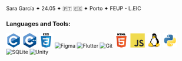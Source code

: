 Sara García ✦ 24.05 ✦ 🇵🇹 🇪🇸 ✦ Porto ✦ FEUP - L.EIC

<h3 align="left">Languages and Tools:</h3>
<p align="left">
  <img src="https://raw.githubusercontent.com/devicons/devicon/master/icons/c/c-original.svg" alt="C" title="C" width="40" height="40" />
  <img src="https://raw.githubusercontent.com/devicons/devicon/master/icons/cplusplus/cplusplus-original.svg" alt="C++" title="C++" width="40" height="40" />
  <img src="https://raw.githubusercontent.com/devicons/devicon/master/icons/css3/css3-original-wordmark.svg" alt="CSS3" title="CSS3" width="40" height="40" />
  <img src="https://www.vectorlogo.zone/logos/figma/figma-icon.svg" alt="Figma" title="Figma" width="40" height="40" />
  <img src="https://www.vectorlogo.zone/logos/flutterio/flutterio-icon.svg" alt="Flutter" title="Flutter" width="40" height="40" />
  <img src="https://www.vectorlogo.zone/logos/git-scm/git-scm-icon.svg" alt="Git" title="Git" width="40" height="40" />
  <img src="https://raw.githubusercontent.com/devicons/devicon/master/icons/html5/html5-original-wordmark.svg" alt="HTML5" title="HTML5" width="40" height="40" />
  <img src="https://raw.githubusercontent.com/devicons/devicon/master/icons/javascript/javascript-original.svg" alt="JavaScript" title="JavaScript" width="40" height="40" />
  <img src="https://raw.githubusercontent.com/devicons/devicon/master/icons/linux/linux-original.svg" alt="Linux" title="Linux" width="40" height="40" />
  <img src="https://raw.githubusercontent.com/devicons/devicon/master/icons/python/python-original.svg" alt="Python" title="Python" width="40" height="40" />
  <img src="https://www.vectorlogo.zone/logos/sqlite/sqlite-icon.svg" alt="SQLite" title="SQLite" width="40" height="40" />
  <img src="https://www.vectorlogo.zone/logos/unity3d/unity3d-icon.svg" alt="Unity" title="Unity" width="40" height="40" />
</p>
<!---
staragarcia/staragarcia is a ✨ special ✨ repository because its `README.md` (this file) appears on your GitHub profile.
You can click the Preview link to take a look at your changes.
--->
